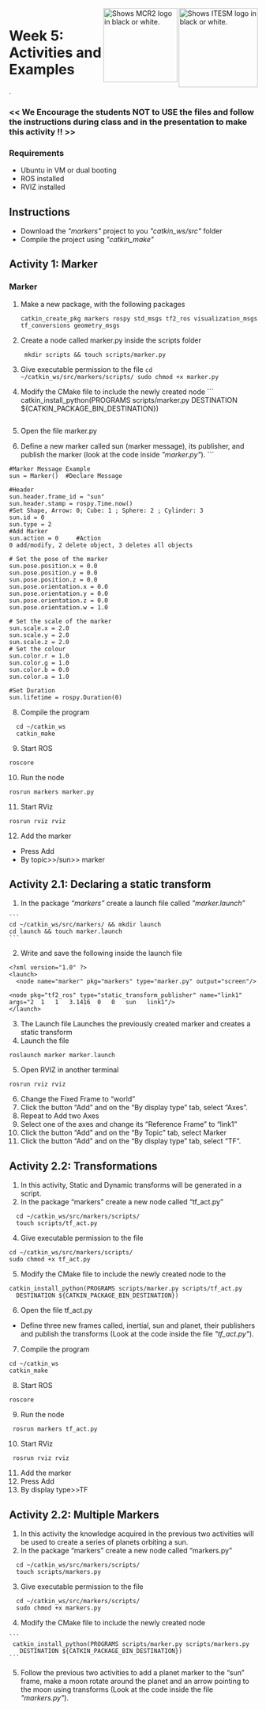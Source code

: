 <picture>
  <source media="(prefers-color-scheme: dark)" srcset="https://github.com/ManchesterRoboticsLtd/MR3001C_Cyber-Physical_Systems_I/blob/main/Misc/Logos/Logotipo%20Vertical%20Bco_Transparente.png">
  <source media="(prefers-color-scheme: light)" srcset="https://github.com/ManchesterRoboticsLtd/MR3001C_Cyber-Physical_Systems_I/blob/main/Misc/Logos/Logotipo%20Vertical%20Azul%20transparente.png">
  <img alt="Shows ITESM logo in black or white." width="160" align="right">
</picture>

<picture>
  <source media="(prefers-color-scheme: dark)" srcset="https://github.com/ManchesterRoboticsLtd/MR3001C_Cyber-Physical_Systems_I/blob/main/Misc/Logos/MCR2_Logo_White.png">
  <source media="(prefers-color-scheme: light)" srcset="https://github.com/ManchesterRoboticsLtd/MR3001C_Cyber-Physical_Systems_I/blob/main/Misc/Logos/MCR2_Logo_Black.png">
  <img alt="Shows MCR2 logo in black or white." width="150" align="right">
</picture>


# Week 5: Activities and Examples
.
### << We Encourage the students NOT to USE the files and follow the instructions during class and in the presentation to make this activity !! >>

### Requirements
* Ubuntu in VM or dual booting
* ROS installed
* RVIZ installed

## Instructions
* Download the *"markers"* project to you *"catkin_ws/src"* folder
* Compile the project using *"catkin_make"*

## Activity 1: Marker
  ### Marker
  1. Make a new package, with the following packages 
    
      ```
      catkin_create_pkg markers rospy std_msgs tf2_ros visualization_msgs tf_conversions geometry_msgs
      ```
      
  2. Create a node called marker.py inside the scripts folder
     ```
      mkdir scripts && touch scripts/marker.py
      ```
     
  3. Give executable permission to the file
    ```
    cd ~/catkin_ws/src/markers/scripts/
    sudo chmod +x marker.py
    ```

  4. Modify the CMake file to include the newly created node
    ```
    catkin_install_python(PROGRAMS scripts/marker.py
     DESTINATION ${CATKIN_PACKAGE_BIN_DESTINATION})
     ```
  5. Open the file marker.py
  6. Define a new marker called sun (marker message), its publisher, and publish the marker (look at the code inside *"marker.py"*).
    ```

    #Marker Message Example
    sun = Marker()	#Declare Message
    
    #Header
    sun.header.frame_id = "sun"
    sun.header.stamp = rospy.Time.now()
    #Set Shape, Arrow: 0; Cube: 1 ; Sphere: 2 ; Cylinder: 3
    sun.id = 0
    sun.type = 2
    #Add Marker
    sun.action = 0     #Action 0 add/modify, 2 delete object, 3 deletes all objects
    
    # Set the pose of the marker
    sun.pose.position.x = 0.0
    sun.pose.position.y = 0.0
    sun.pose.position.z = 0.0
    sun.pose.orientation.x = 0.0
    sun.pose.orientation.y = 0.0
    sun.pose.orientation.z = 0.0
    sun.pose.orientation.w = 1.0
    
    # Set the scale of the marker
    sun.scale.x = 2.0
    sun.scale.y = 2.0
    sun.scale.z = 2.0
    # Set the colour
    sun.color.r = 1.0
    sun.color.g = 1.0
    sun.color.b = 0.0
    sun.color.a = 1.0
    
    #Set Duration
    sun.lifetime = rospy.Duration(0) 


  8. Compile the program
  ```
    cd ~/catkin_ws
    catkin_make
  ```
  9. Start ROS
  ```
  roscore
  ```
  10. Run the node
  ```
  rosrun markers marker.py
  ```
  11. Start RViz
  ```
  rosrun rviz rviz 
  ```
  12. Add the marker 
  * Press Add
  * By topic>>/sun>> marker

## Activity 2.1: Declaring a static transform
  1. In the package *“markers”* create a launch file called *"marker.launch”*

    ```
    cd ~/catkin_ws/src/markers/ && mkdir launch
    cd launch && touch marker.launch
    ```
  2. Write and save the following inside the launch file

  ```
<?xml version="1.0" ?>
<launch>
    <node name="marker" pkg="markers" type="marker.py" output="screen"/> 

<node pkg="tf2_ros" type="static_transform_publisher" name="link1" args="2  1   1   3.1416  0   0   sun   link1"/>
</launch>

  ```
  3. The Launch file Launches the previously created marker and creates a static transform
  4. Launch the file
   ```
   roslaunch marker marker.launch
  ```
  5. Open RVIZ in another terminal
  ```
  rosrun rviz rviz
  ```
  
  6. Change the Fixed Frame to “world”
  7. Click the button “Add” and on the “By display type” tab, select “Axes”.
  8. Repeat to Add two Axes
  9. Select one of the axes and change its “Reference Frame” to “link1”
  10. Click the button “Add” and on the “By Topic” tab, select Marker
  11. Click the button “Add” and on the “By display type” tab, select “TF”.


## Activity 2.2: Transformations
  1. In this activity, Static and Dynamic transforms will be generated in a script.
  2. In the package “markers” create a new node called “tf_act.py”
  
  ```
    cd ~/catkin_ws/src/markers/scripts/
    touch scripts/tf_act.py
  ```
  
  4. Give executable permission to the file
 
  ```
  cd ~/catkin_ws/src/markers/scripts/
  sudo chmod +x tf_act.py
  ```
  
  5. Modify the CMake file to include the newly created node to the 
 
 ```
 catkin_install_python(PROGRAMS scripts/marker.py scripts/tf_act.py
   DESTINATION ${CATKIN_PACKAGE_BIN_DESTINATION})
  ```

  6. Open the file tf_act.py
   
  * Define three new frames called, inertial, sun and planet, their publishers and publish the transforms (Look at the code inside the file *"tf_act.py"*). 
 
  7. Compile the program

    cd ~/catkin_ws
    catkin_make

     
  8. Start ROS
  
   ```
  roscore
   ```
  9. Run the node
   
   ```
    rosrun markers tf_act.py 
   ```

  10. Start RViz
      
   ```
    rosrun rviz rviz 
   ```

  11. Add the marker 
  12. Press Add
  13. By display type>>TF

## Activity 2.2: Multiple Markers
  1. In this activity the knowledge acquired in the previous two activities will be used to create a series of planets orbiting a sun.
  2. In the package “markers” create a new node called “markers.py”
  
  ```
    cd ~/catkin_ws/src/markers/scripts/
    touch scripts/markers.py
  ```

  3. Give executable permission to the file
  
  ```
    cd ~/catkin_ws/src/markers/scripts/
    sudo chmod +x markers.py
  ```

  4. Modify the CMake file to include the newly created node

    ```
     catkin_install_python(PROGRAMS scripts/marker.py scripts/markers.py
       DESTINATION ${CATKIN_PACKAGE_BIN_DESTINATION})
    ```
    
  5. Follow the previous two activities to add a planet marker to the “sun” frame, make a moon rotate around the planet and an arrow pointing to the moon using transforms (Look at the code inside the file *"markers.py"*). 



